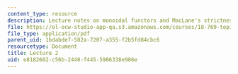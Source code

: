 ```yaml
---
content_type: resource
description: Lecture notes on monoidal functors and MacLane's strictness theorem.
file: https://ol-ocw-studio-app-qa.s3.amazonaws.com/courses/18-769-topics-in-lie-theory-tensor-categories-spring-2009/e8182602c56b2448f4455986338e986e_MIT18_769S09_lec02.pdf
file_type: application/pdf
parent_uid: 1bdabde7-582a-7207-a355-f2b5fd84cbc6
resourcetype: Document
title: Lecture 2
uid: e8182602-c56b-2448-f445-5986338e986e
---
```

